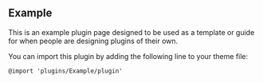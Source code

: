 Example
--
This is an example plugin page designed to be used as a template or guide for when people are designing plugins of their own.

You can import this plugin by adding the following line to your theme file:

`@import 'plugins/Example/plugin'`
